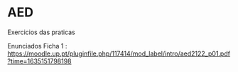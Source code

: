 # AED

Exercicios das praticas

Enunciados
Ficha 1 : https://moodle.up.pt/pluginfile.php/117414/mod_label/intro/aed2122_p01.pdf?time=1635151798198

 

